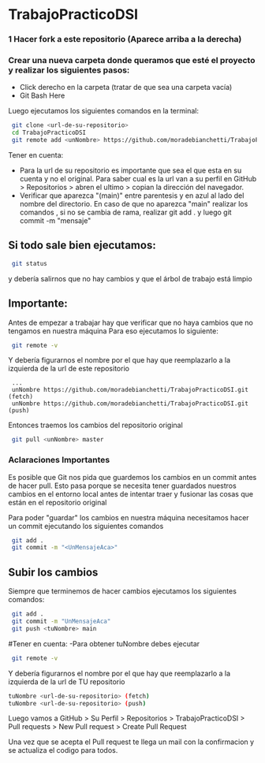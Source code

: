 # TrabajoPracticoDSI

### 1 Hacer fork a este repositorio (Aparece arriba a la derecha)

### Crear una nueva carpeta donde queramos que esté el proyecto y realizar los siguientes pasos:
  - Click derecho en la carpeta (tratar de que sea una carpeta vacía) 
  - Git Bash Here
  
Luego ejecutamos los siguientes comandos en la terminal:
```bash
 git clone <url-de-su-repositorio> 
 cd TrabajoPracticoDSI 
 git remote add <unNombre> https://github.com/moradebianchetti/TrabajoPracticoDSI.git --> Agregamos este repositorio como remoto

```
Tener en cuenta:
 - Para la url de su repositorio es importante que sea el que esta en su cuenta y no el original. 
  Para saber cual es la url van a su perfil en GitHub > Repositorios > abren el ultimo > copian la dirección del navegador.
 - Verificar que aparezca "(main)" entre parentesis y en azul al lado del nombre del directorio. En caso de que no aparezca "main" realizar los comandos <git checkout main>, si    no se cambia de rama, realizar git add . y luego git commit -m "mensaje"

## Si todo sale bien ejecutamos:
```bash
 git status
```
y debería salirnos que no hay cambios y que el árbol de trabajo está limpio

## Importante:
Antes de empezar a trabajar hay que verificar que no haya cambios que no tengamos en nuestra máquina
Para eso ejecutamos lo siguiente:

```bash
 git remote -v
```

Y debería figurarnos el nombre por el que hay que reemplazarlo a la izquierda de la url de este repositorio 
```
 ...
 unNombre https://github.com/moradebianchetti/TrabajoPracticoDSI.git (fetch)
 unNombre https://github.com/moradebianchetti/TrabajoPracticoDSI.git (push)
```

Entonces traemos los cambios del repositorio original
```bash
 git pull <unNombre> master
```
### Aclaraciones Importantes
Es posible que Git nos pida que guardemos los cambios en un commit antes de hacer pull.
Esto pasa porque se necesita tener guardados nuestros cambios en el entorno local antes de
intentar traer y fusionar las cosas que están en el repositorio original

Para poder "guardar" los cambios en nuestra máquina necesitamos hacer un commit ejecutando los siguientes comandos
```bash
 git add .
 git commit -m "<UnMensajeAca>"
```


## Subir los cambios
Siempre que terminemos de hacer cambios ejecutamos los siguientes comandos:
```bash
 git add .
 git commit -m "UnMensajeAca"
 git push <tuNombre> main
```

#Tener en cuenta: 
-Para obtener tuNombre debes ejecutar
```bash
 git remote -v
``` 

Y debería figurarnos el nombre por el que hay que reemplazarlo a la izquierda de la url de TU repositorio 
 ````bash
 tuNombre <url-de-su-repositorio> (fetch)
 tuNombre <url-de-su-repositorio> (push)
 ````
 
Luego vamos a GitHub > Su Perfil > Repositorios > TrabajoPracticoDSI > Pull requests > New Pull request > Create Pull Request 

Una vez que se acepta el Pull request te llega un mail con la confirmacion y se actualiza el codigo para todos.

 
